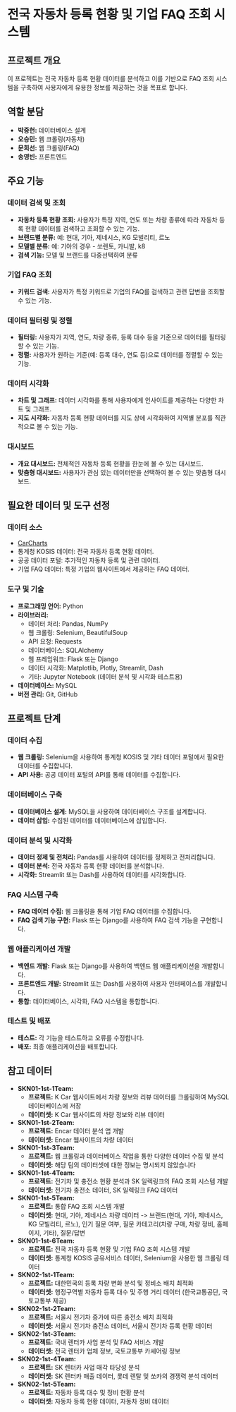 # 전국 자동차 등록 현황 및 기업 FAQ 조회 시스템

## 프로젝트 개요
이 프로젝트는 전국 자동차 등록 현황 데이터를 분석하고 이를 기반으로 FAQ 조회 시스템을 구축하여 사용자에게 유용한 정보를 제공하는 것을 목표로 합니다.

## 역할 분담
- **박중헌:** 데이터베이스 설계
- **오승민:** 웹 크롤링(자동차)
- **문희선:** 웹 크롤링(FAQ)
- **송영빈:** 프론트엔드

## 주요 기능
### 데이터 검색 및 조회
- **자동차 등록 현황 조회:** 사용자가 특정 지역, 연도 또는 차량 종류에 따라 자동차 등록 현황 데이터를 검색하고 조회할 수 있는 기능.
- **브랜드별 분류:** 예: 현대, 기아, 제네시스, KG 모빌리티, 르노
- **모델별 분류:** 예: 기아의 경우 - 쏘렌토, 카니발, k8
- **검색 기능:** 모델 및 브랜드를 다중선택하여 분류

### 기업 FAQ 조회
- **키워드 검색:** 사용자가 특정 키워드로 기업의 FAQ를 검색하고 관련 답변을 조회할 수 있는 기능.

### 데이터 필터링 및 정렬
- **필터링:** 사용자가 지역, 연도, 차량 종류, 등록 대수 등을 기준으로 데이터를 필터링할 수 있는 기능.
- **정렬:** 사용자가 원하는 기준(예: 등록 대수, 연도 등)으로 데이터를 정렬할 수 있는 기능.

### 데이터 시각화
- **차트 및 그래프:** 데이터 시각화를 통해 사용자에게 인사이트를 제공하는 다양한 차트 및 그래프.
- **지도 시각화:** 자동차 등록 현황 데이터를 지도 상에 시각화하여 지역별 분포를 직관적으로 볼 수 있는 기능.

### 대시보드
- **개요 대시보드:** 전체적인 자동차 등록 현황을 한눈에 볼 수 있는 대시보드.
- **맞춤형 대시보드:** 사용자가 관심 있는 데이터만을 선택하여 볼 수 있는 맞춤형 대시보드.

## 필요한 데이터 및 도구 선정
### 데이터 소스
- [CarCharts](https://carcharts-free.carisyou.net/)
- 통계청 KOSIS 데이터: 전국 자동차 등록 현황 데이터.
- 공공 데이터 포털: 추가적인 자동차 등록 및 관련 데이터.
- 기업 FAQ 데이터: 특정 기업의 웹사이트에서 제공하는 FAQ 데이터.

### 도구 및 기술
- **프로그래밍 언어:** Python
- **라이브러리:**
  - 데이터 처리: Pandas, NumPy
  - 웹 크롤링: Selenium, BeautifulSoup
  - API 요청: Requests
  - 데이터베이스: SQLAlchemy
  - 웹 프레임워크: Flask 또는 Django
  - 데이터 시각화: Matplotlib, Plotly, Streamlit, Dash
  - 기타: Jupyter Notebook (데이터 분석 및 시각화 테스트용)
- **데이터베이스:** MySQL
- **버전 관리:** Git, GitHub

## 프로젝트 단계

### 데이터 수집
- **웹 크롤링:** Selenium을 사용하여 통계청 KOSIS 및 기타 데이터 포털에서 필요한 데이터를 수집합니다.
- **API 사용:** 공공 데이터 포털의 API를 통해 데이터를 수집합니다.

### 데이터베이스 구축
- **데이터베이스 설계:** MySQL을 사용하여 데이터베이스 구조를 설계합니다.
- **데이터 삽입:** 수집된 데이터를 데이터베이스에 삽입합니다.

### 데이터 분석 및 시각화
- **데이터 정제 및 전처리:** Pandas를 사용하여 데이터를 정제하고 전처리합니다.
- **데이터 분석:** 전국 자동차 등록 현황 데이터를 분석합니다.
- **시각화:** Streamlit 또는 Dash를 사용하여 데이터를 시각화합니다.

### FAQ 시스템 구축
- **FAQ 데이터 수집:** 웹 크롤링을 통해 기업 FAQ 데이터를 수집합니다.
- **FAQ 검색 기능 구현:** Flask 또는 Django를 사용하여 FAQ 검색 기능을 구현합니다.

### 웹 애플리케이션 개발
- **백엔드 개발:** Flask 또는 Django를 사용하여 백엔드 웹 애플리케이션을 개발합니다.
- **프론트엔드 개발:** Streamlit 또는 Dash를 사용하여 사용자 인터페이스를 개발합니다.
- **통합:** 데이터베이스, 시각화, FAQ 시스템을 통합합니다.

### 테스트 및 배포
- **테스트:** 각 기능을 테스트하고 오류를 수정합니다.
- **배포:** 최종 애플리케이션을 배포합니다.

## 참고 데이터
- **SKN01-1st-1Team:**
  - **프로젝트:** K Car 웹사이트에서 차량 정보와 리뷰 데이터를 크롤링하여 MySQL 데이터베이스에 저장
  - **데이터셋:** K Car 웹사이트의 차량 정보와 리뷰 데이터
- **SKN01-1st-2Team:**
  - **프로젝트:** Encar 데이터 분석 앱 개발
  - **데이터셋:** Encar 웹사이트의 차량 데이터
- **SKN01-1st-3Team:**
  - **프로젝트:** 웹 크롤링과 데이터베이스 작업을 통한 다양한 데이터 수집 및 분석
  - **데이터셋:** 해당 팀의 데이터셋에 대한 정보는 명시되지 않았습니다
- **SKN01-1st-4Team:**
  - **프로젝트:** 전기차 및 충전소 현황 분석과 SK 일렉링크의 FAQ 조회 시스템 개발
  - **데이터셋:** 전기차 충전소 데이터, SK 일렉링크 FAQ 데이터
- **SKN01-1st-5Team:**
  - **프로젝트:** 통합 FAQ 조회 시스템 개발
  - **데이터셋:** 현대, 기아, 제네시스 차량 데이터 -> 브랜드(현대, 기아, 제네시스, KG 모빌리티, 르노), 인기 질문 여부, 질문 카테고리(차량 구매, 차량 정비, 홈페이지, 기타), 질문/답변
- **SKN01-1st-6Team:**
  - **프로젝트:** 전국 자동차 등록 현황 및 기업 FAQ 조회 시스템 개발
  - **데이터셋:** 통계청 KOSIS 공유서비스 데이터, Selenium을 사용한 웹 크롤링 데이터
- **SKN02-1st-1Team:**
  - **프로젝트:** 대한민국의 등록 차량 변화 분석 및 정비소 배치 최적화
  - **데이터셋:** 행정구역별 자동차 등록 대수 및 주행 거리 데이터 (한국교통공단, 국토교통부 제공)
- **SKN02-1st-2Team:**
  - **프로젝트:** 서울시 전기차 증가에 따른 충전소 배치 최적화
  - **데이터셋:** 서울시 전기차 충전소 데이터, 서울시 전기차 등록 현황 데이터
- **SKN02-1st-3Team:**
  - **프로젝트:** 국내 렌터카 사업 분석 및 FAQ 서비스 개발
  - **데이터셋:** 전국 렌터카 업체 정보, 국토교통부 카셰어링 정보
- **SKN02-1st-4Team:**
  - **프로젝트:** SK 렌터카 사업 매각 타당성 분석
  - **데이터셋:** SK 렌터카 매출 데이터, 롯데 렌탈 및 쏘카의 경쟁력 분석 데이터
- **SKN02-1st-5Team:**
  - **프로젝트:** 자동차 등록 대수 및 정비 현황 분석
  - **데이터셋:** 자동차 등록 현황 데이터, 자동차 정비 데이터